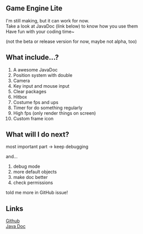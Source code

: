## Game Engine Lite
I'm still making, but it can work for now.  
Take a look at JavaDoc (link below) to know how you use them  
Have fun with your coding time~

(not the beta or release version for now, maybe not alpha, too)

## What include...?
1. A awesome JavaDoc
2. Position system with double
3. Camera
4. Key input and mouse input
5. Clear packages
6. Hitbox
7. Costume fps and ups
8. Timer for do something regularly
9. High fps (only render things on screen)
10. Custom frame icon

## What will I do next?
most important part -> keep debugging  

and...
1. debug mode
2. more default objects
3. make doc better
4. check permissions

told me more in GitHub issue!

## Links
[Github](https://github.com/Iso-Legend-Ch/Iso-Legend-s-JGame-Library)  
[Java Doc](https://iso-legend-ch.github.io/Iso-Legend-s-JGame-Library/javaDoc/index.html)  